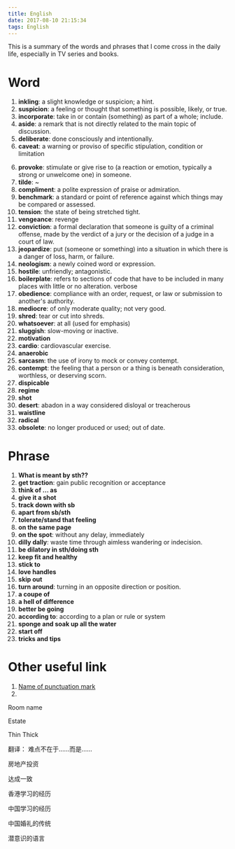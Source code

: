 ```yaml
---
title: English
date: 2017-08-10 21:15:34
tags: English
---
```


This is a summary of the words and phrases that I come cross in the daily life, especially in TV series and books. 


# Word


1. **inkling**: a slight knowledge or suspicion; a hint.
2. **suspicion**: a feeling or thought that something is possible, likely, or true.
3. **incorporate**: take in or contain (something) as part of a whole; include.
4. **aside**: a remark that is not directly related to the main topic of discussion.
5. **deliberate**: done consciously and intentionally.
6. **caveat**: a warning or proviso of specific stipulation, condition or limitation

<!-- more -->

6. **provoke**: stimulate or give rise to (a reaction or emotion, typically a strong or unwelcome one) in someone.
7. **tilde**: ~
8. **compliment**: a polite expression of praise or admiration.
9. **benchmark**: a standard or point of reference against which things may be compared or assessed.
10. **tension**: the state of being stretched tight.
11. **vengeance**: revenge
12. **conviction**: a formal declaration that someone is guilty of a criminal offense, made by the verdict of a jury or the decision of a judge in a court of law.
13. **jeopardize**: put (someone or something) into a situation in which there is a danger of loss, harm, or failure.
14. **neologism**: a newly coined word or expression.
15. **hostile**: unfriendly; antagonistic.
16. **boilerplate**: refers to sections of code that have to be included in many places with little or no alteration. verbose
17. **obedience**: compliance with an order, request, or law or submission to another's authority.
18. **mediocre**: of only moderate quality; not very good.
19. **shred**: tear or cut into shreds.
20. **whatsoever**: at all (used for emphasis)
21. **sluggish**: slow-moving or inactive.
22. **motivation**
23. **cardio**: cardiovascular exercise.
24. **anaerobic**
25. **sarcasm**: the use of irony to mock or convey contempt.
26. **contempt**: the feeling that a person or a thing is beneath consideration, worthless, or deserving scorn.
27. **dispicable**
28. **regime**
29. **shot**
30. **desert**: abadon in a way considered disloyal or treacherous
31. **waistline**
32. **radical**
33. **obsolete**: no longer produced or used; out of date.


# Phrase

1. **What is meant by sth??**
2. **get traction**: gain public recognition or acceptance
3. **think of ... as**
4. **give it a shot**
5. **track down with sb**
6. **apart from sb/sth**
7. **tolerate/stand that feeling**
8. **on the same page**
9. **on the spot**: without any delay, immediately
10. **dilly dally**: waste time through aimless wandering or indecision.
11. **be dilatory in sth/doing sth**
12. **keep fit and healthy**
13. **stick to** 
14. **love handles**
15. **skip out**
16. **turn around**: turning in an opposite direction or position.
17. **a coupe of**
18. **a hell of difference**
19. **better be going**
20. **according to**: according to a plan or rule or system
21. **sponge and soak up all the water**
22. **start off**
23. **tricks and tips**



# Other useful link

1. [Name of punctuation mark](http://sana.aalto.fi/awe/punctuation/symbols.html)
2.


Room name

Estate

Thin Thick

翻译： 难点不在于……而是……

房地产投资

达成一致

香港学习的经历

中国学习的经历

中国婚礼的传统

潜意识的语言